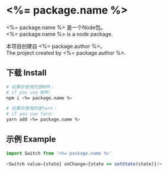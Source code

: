 # <%= package.name %>

<%= package.name %> 是一个Node包。  
<%= package.name %> is a node package.  

本项目创建自 <%= package.author %>。  
The project created by <%= package.author %>.  

## 下载 Install

```bash
# 如果你使用的是NPM：
# if you use NPM: 
npm i <%= package.name %>

# 如果你使用的是Yarn：
# if you use Yarn: 
yarn add <%= package.name %>
```

## 示例 Example

```ts
import Switch from '<%= package.name %>'

<Switch value={state} onChange={state => setState(state)}/>
```
